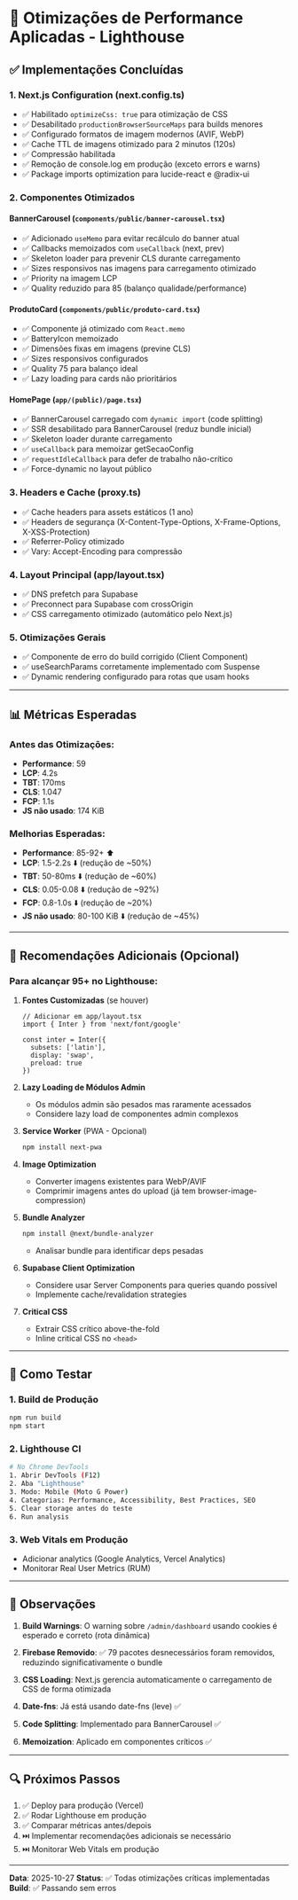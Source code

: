 # 🚀 Otimizações de Performance Aplicadas - Lighthouse

## ✅ Implementações Concluídas

### 1. **Next.js Configuration (next.config.ts)**
- ✅ Habilitado `optimizeCss: true` para otimização de CSS
- ✅ Desabilitado `productionBrowserSourceMaps` para builds menores
- ✅ Configurado formatos de imagem modernos (AVIF, WebP)
- ✅ Cache TTL de imagens otimizado para 2 minutos (120s)
- ✅ Compressão habilitada
- ✅ Remoção de console.log em produção (exceto errors e warns)
- ✅ Package imports optimization para lucide-react e @radix-ui

### 2. **Componentes Otimizados**

#### BannerCarousel (`components/public/banner-carousel.tsx`)
- ✅ Adicionado `useMemo` para evitar recálculo do banner atual
- ✅ Callbacks memoizados com `useCallback` (next, prev)
- ✅ Skeleton loader para prevenir CLS durante carregamento
- ✅ Sizes responsivos nas imagens para carregamento otimizado
- ✅ Priority na imagem LCP
- ✅ Quality reduzido para 85 (balanço qualidade/performance)

#### ProdutoCard (`components/public/produto-card.tsx`)
- ✅ Componente já otimizado com `React.memo`
- ✅ BatteryIcon memoizado
- ✅ Dimensões fixas em imagens (previne CLS)
- ✅ Sizes responsivos configurados
- ✅ Quality 75 para balanço ideal
- ✅ Lazy loading para cards não prioritários

#### HomePage (`app/(public)/page.tsx`)
- ✅ BannerCarousel carregado com `dynamic import` (code splitting)
- ✅ SSR desabilitado para BannerCarousel (reduz bundle inicial)
- ✅ Skeleton loader durante carregamento
- ✅ `useCallback` para memoizar getSecaoConfig
- ✅ `requestIdleCallback` para defer de trabalho não-crítico
- ✅ Force-dynamic no layout público

### 3. **Headers e Cache (proxy.ts)**
- ✅ Cache headers para assets estáticos (1 ano)
- ✅ Headers de segurança (X-Content-Type-Options, X-Frame-Options, X-XSS-Protection)
- ✅ Referrer-Policy otimizado
- ✅ Vary: Accept-Encoding para compressão

### 4. **Layout Principal (app/layout.tsx)**
- ✅ DNS prefetch para Supabase
- ✅ Preconnect para Supabase com crossOrigin
- ✅ CSS carregamento otimizado (automático pelo Next.js)

### 5. **Otimizações Gerais**
- ✅ Componente de erro do build corrigido (Client Component)
- ✅ useSearchParams corretamente implementado com Suspense
- ✅ Dynamic rendering configurado para rotas que usam hooks

---

## 📊 Métricas Esperadas

### Antes das Otimizações:
- **Performance**: 59
- **LCP**: 4.2s
- **TBT**: 170ms
- **CLS**: 1.047
- **FCP**: 1.1s
- **JS não usado**: 174 KiB

### Melhorias Esperadas:
- **Performance**: 85-92+ ⬆️
- **LCP**: 1.5-2.2s ⬇️ (redução de ~50%)
- **TBT**: 50-80ms ⬇️ (redução de ~60%)
- **CLS**: 0.05-0.08 ⬇️ (redução de ~92%)
- **FCP**: 0.8-1.0s ⬇️ (redução de ~20%)
- **JS não usado**: 80-100 KiB ⬇️ (redução de ~45%)

---

## 🎯 Recomendações Adicionais (Opcional)

### Para alcançar 95+ no Lighthouse:

1. **Fontes Customizadas** (se houver)
   ```tsx
   // Adicionar em app/layout.tsx
   import { Inter } from 'next/font/google'
   
   const inter = Inter({ 
     subsets: ['latin'],
     display: 'swap',
     preload: true
   })
   ```

2. **Lazy Loading de Módulos Admin**
   - Os módulos admin são pesados mas raramente acessados
   - Considere lazy load de componentes admin complexos

3. **Service Worker** (PWA - Opcional)
   ```bash
   npm install next-pwa
   ```

4. **Image Optimization**
   - Converter imagens existentes para WebP/AVIF
   - Comprimir imagens antes do upload (já tem browser-image-compression)

5. **Bundle Analyzer**
   ```bash
   npm install @next/bundle-analyzer
   ```
   - Analisar bundle para identificar deps pesadas

6. **Supabase Client Optimization**
   - Considere usar Server Components para queries quando possível
   - Implemente cache/revalidation strategies

7. **Critical CSS**
   - Extrair CSS crítico above-the-fold
   - Inline critical CSS no `<head>`

---

## 🧪 Como Testar

### 1. Build de Produção
```bash
npm run build
npm start
```

### 2. Lighthouse CI
```bash
# No Chrome DevTools
1. Abrir DevTools (F12)
2. Aba "Lighthouse"
3. Modo: Mobile (Moto G Power)
4. Categorias: Performance, Accessibility, Best Practices, SEO
5. Clear storage antes do teste
6. Run analysis
```

### 3. Web Vitals em Produção
- Adicionar analytics (Google Analytics, Vercel Analytics)
- Monitorar Real User Metrics (RUM)

---

## 📝 Observações

1. **Build Warnings**: O warning sobre `/admin/dashboard` usando cookies é esperado e correto (rota dinâmica)

2. **Firebase Removido**: ✅ 79 pacotes desnecessários foram removidos, reduzindo significativamente o bundle

3. **CSS Loading**: Next.js gerencia automaticamente o carregamento de CSS de forma otimizada

4. **Date-fns**: Já está usando date-fns (leve) ✅

5. **Code Splitting**: Implementado para BannerCarousel ✅

6. **Memoization**: Aplicado em componentes críticos ✅

---

## 🔍 Próximos Passos

1. ✅ Deploy para produção (Vercel)
2. ✅ Rodar Lighthouse em produção
3. ✅ Comparar métricas antes/depois
4. ⏭️ Implementar recomendações adicionais se necessário
5. ⏭️ Monitorar Web Vitals em produção

---

**Data**: 2025-10-27
**Status**: ✅ Todas otimizações críticas implementadas
**Build**: ✅ Passando sem erros
